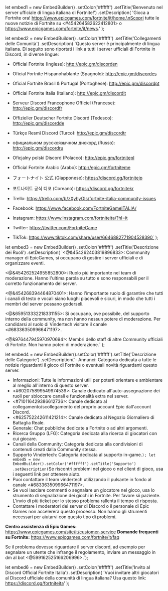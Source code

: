 let embed1 = new EmbedBuilder()
.setColor('#ffffff')
.setTitle('Benvenuto nel server ufficiale di lingua italiana di Fortnite!')
.setDescription(
'Gioca a Fortnite ora! https://www.epicgames.com/fortnite/it/home.\nScopri tutte le nuove notizie di Fortnite su <#454264582622412801> o https://www.epicgames.com/fortnite/it/news.'
);

let embed2 = new EmbedBuilder()
.setColor('#ffffff')
.setTitle('Collegamenti delle Comunità')
.setDescription(
`Questo server è principalmente di lingua italiana. Di seguito sono riportati i link a tutti i server ufficiali di Fortnite in Discord, in diverse lingue:

-   Official Fortnite (Inglese): http://epic.gm/discorden
-   Oficial Fortnite Hispanohablante (Spagnolo): http://epic.gm/discordes
-   Oficial Fortnite Brasil & Portugal (Portoghese): http://epic.gm/discordpt
-   Official Fortnite Italia (Italiano): http://epic.gm/discordit
-   Serveur Discord Francophone Officiel (Francese): http://epic.gm/discordfr
-   Offizieller Deutscher Fortnite Discord (Tedesco): http://epic.gm/discordde
-   Türkçe Resmî Discord (Turco): http://epic.gm/discordtr
-   официальном русскоязычном дискорд (Russo): http://epic.gm/discordru
-   Oficjalny polski Discord (Polacco): http://epic.gm/fortnitepl
-   Official Fortnite Arabic (Arabo): http://epic.gm/fortniteme
-   フォートナイト 公式 (Giapponese): https://discord.gg/fortnitejp
-   포트나이트 공식 디코 (Coreano): https://discord.gg/fortnitekr

-   Trello: https://trello.com/b/zXyhyOIs/fortnite-italia-community-issues
-   Facebook: https://www.facebook.com/FortniteGameITALIA/
-   Instagram: https://www.instagram.com/fortniteita/?hl=it
-   Twitter: https://twitter.com/FortniteGame
-   TikTok: https://www.tiktok.com/share/user/6646882771904528390`
    );

let embed3 = new EmbedBuilder()
.setColor('#ffffff')
.setTitle('Descrizione dei Ruoli')
.setDescription(
`<@&454262403819896833>: Community manager di EpicGames, si occupano di gestire i server ufficiali e di organizzare eventi.

<@&454262524955852800>: Ruolo più importante nel team di moderazione. Hanno l'ultima parola su tutto e sono responsabili per il corretto funzionamento del server.

<@&454268394464870401>: Hanno l'importante ruolo di garantire che tutti i canali di testo e vocali siano luoghi piacevoli e sicuri, in modo che tutti i membri del server possano goderseli.

<@&659513332218331155>: Si occupano, ove possibile, del supporto interno della community, ma non hanno nessun potere di moderazione. Per candidarsi al ruolo di Vindertech visitare il canale <#683363509966471197>.

<@&976447945970970694>: Membri dello staff di altre Community ufficiali di Fortnite. Non hanno poteri di moderazione.`
);

let embed4 = new EmbedBuilder().setColor('#ffffff').setTitle('Descrizione delle Categorie')
.setDescription(`- Annunci: Categoria dedicata a tutte le notizie riguardanti il gioco di Fortnite o eventuali novità riguardanti questo server.

-   Informazioni: Tutte le informazioni utili per poterti orientare e ambientare al meglio all'interno di questo server.
-   <#602075899549974539>: Canale dedicato all'auto-assegnazione dei ruoli per sbloccare canali e funzionalità extra nel server.
-   <#710116429386612736>: Canale dedicato al collegamento/scollegamento del proprio account Epic dall'account Discord.
-   <#625752242611421214>: Canale dedicato al Negozio Giornaliero di Battaglia Reale.
-   Generale: Chat pubbliche dedicate a Fortnite o ad altri argomenti.
-   Ricerca Gruppo (LFG): Categoria dedicata alla ricerca di giocatori con cui giocare.
-   Canali della Community: Categoria dedicata alla condivisioni di contenuti creati dalla Community stessa.
-   Supporto Vindertech: Categoria dedicata al supporto in-game.`);
let embed5 = new EmbedBuilder().setColor('#ffffff').setTitle('Supporto')
	.setDescription(`Se riscontri problemi nel gioco o nel client di gioco, usa i seguenti link per ottenere aiuto.
-   Puoi contattare il team vindertech utilizzando il pulsante in fondo al canale <#683363509966471197>.
-   Se vuoi lasciare commenti o segnalare un giocatore nel gioco, usa lo strumento di segnalazione dei giochi in Fortnite. Per favore sii paziente. L'invio di più ticket per lo stesso problema rallenta il tempo di risposta.
-   Contattare i moderatori dei server di Discord o il personale di Epic Games non accelererà questo processo. Non hanno gli strumenti necessari per aiutarvi con questo tipo di problemi.

**Centro assistenza di Epic Games:** https://www.epicgames.com/site/it/customer-service
**Domande frequenti su Fortnite:** https://www.epicgames.com/fortnite/it/faq

Se il problema dovesse riguardare il server discord, ad esempio per segnalare un utente che infrange il regolamento, inviare un messaggio in dm al bot <@599162525166206996>.`);

let embed6 = new EmbedBuilder()
.setColor('#ffffff')
.setTitle('Invito al Discord Official Fortnite Italia')
.setDescription(
'Vuoi invitare altri giocatori al Discord ufficiale della comunità di lingua italiana? Usa questo link: https://discord.gg/fortniteita'
);
